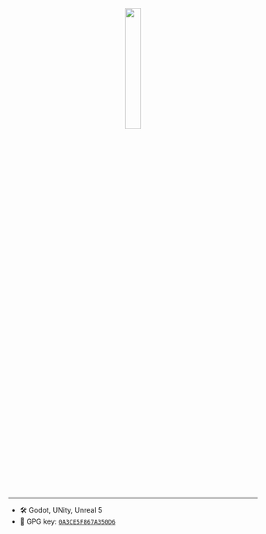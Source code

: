 <div align="center">
<picture>
    <source media="(prefers-color-scheme: dark)" srcset="https://github.com/ArthurSegato/ArthurSegato/assets/19919287/5af208a5-268d-47e6-bc78-4118c683f7a3">
    <img width="25%" src="https://github.com/ArthurSegato/ArthurSegato/assets/19919287/b969cee0-a2ba-4ea6-950b-f290c1fb4b90">
</picture>
</div>

---

- 🛠️ Godot, UNity, Unreal 5
- 🔑 GPG key: [`0A3CE5F867A350D6`](https://github.com/seh-GAH-toh.gpg)
